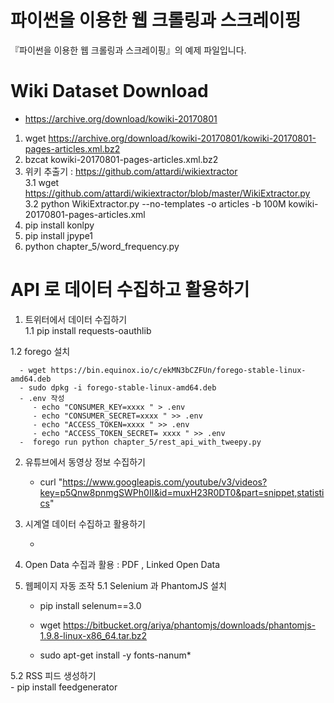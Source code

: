 # 파이썬을 이용한 웹 크롤링과 스크레이핑

『파이썬을 이용한 웹 크롤링과 스크레이핑』의 예제 파일입니다.

# Wiki Dataset Download

 *   https://archive.org/download/kowiki-20170801 
 1.   wget https://archive.org/download/kowiki-20170801/kowiki-20170801-pages-articles.xml.bz2 
 2.  bzcat kowiki-20170801-pages-articles.xml.bz2 
 3.  위키 추출기 :   https://github.com/attardi/wikiextractor    
   3.1  wget https://github.com/attardi/wikiextractor/blob/master/WikiExtractor.py        
   3.2  python WikiExtractor.py  --no-templates -o articles -b 100M  kowiki-20170801-pages-articles.xml
 4.  pip install konlpy 
 5.  pip install jpype1 
 6.  python chapter_5/word_frequency.py

#  API 로 데이터 수집하고 활용하기 
 1. 트위터에서 데이터 수집하기    
   1.1  pip install requests-oauthlib    
      
   1.2  forego 설치     
   
      - wget https://bin.equinox.io/c/ekMN3bCZFUn/forego-stable-linux-amd64.deb     
      - sudo dpkg -i forego-stable-linux-amd64.deb    
      - .env 작성     
         - echo "CONSUMER_KEY=xxxx " > .env       
         - echo "CONSUMER_SECRET=xxxx " >> .env   
         - echo "ACCESS_TOKEN=xxxx " >> .env   
         - echo "ACCESS_TOKEN_SECRET= xxxx " >> .env            
      -  forego run python chapter_5/rest_api_with_tweepy.py    
 
 2. 유튜브에서 동영상 정보 수집하기 
      
       -  curl "https://www.googleapis.com/youtube/v3/videos?key=p5Qnw8pnmgSWPh0II&id=muxH23R0DT0&part=snippet,statistics" 
  
 
 3. 시계열 데이터 수집하고 활용하기 
 
       - 
 
 4. Open Data 수집과 활용 : PDF , Linked Open  Data 
 
 5. 웹페이지 자동 조작 
   5.1 Selenium 과 PhantomJS 설치   
     - pip install selenum==3.0    
     - wget https://bitbucket.org/ariya/phantomjs/downloads/phantomjs-1.9.8-linux-x86_64.tar.bz2   
     
     - sudo apt-get install -y fonts-nanum* 
     
   5.2 RSS 피드 생성하기   
     - pip install feedgenerator 
   
   
   
 
 
 
 
